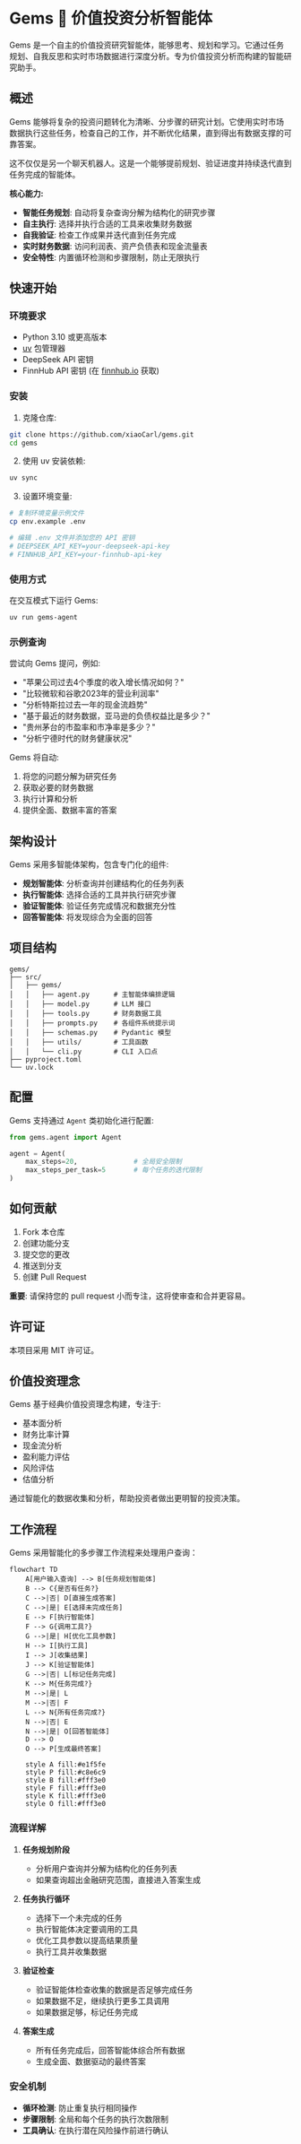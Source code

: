 # Gems 🤖 价值投资分析智能体

Gems 是一个自主的价值投资研究智能体，能够思考、规划和学习。它通过任务规划、自我反思和实时市场数据进行深度分析。专为价值投资分析而构建的智能研究助手。

## 概述

Gems 能够将复杂的投资问题转化为清晰、分步骤的研究计划。它使用实时市场数据执行这些任务，检查自己的工作，并不断优化结果，直到得出有数据支撑的可靠答案。

这不仅仅是另一个聊天机器人。这是一个能够提前规划、验证进度并持续迭代直到任务完成的智能体。

**核心能力:**
- **智能任务规划**: 自动将复杂查询分解为结构化的研究步骤
- **自主执行**: 选择并执行合适的工具来收集财务数据
- **自我验证**: 检查工作成果并迭代直到任务完成
- **实时财务数据**: 访问利润表、资产负债表和现金流量表
- **安全特性**: 内置循环检测和步骤限制，防止无限执行

## 快速开始

### 环境要求

- Python 3.10 或更高版本
- [uv](https://github.com/astral-sh/uv) 包管理器
- DeepSeek API 密钥
- FinnHub API 密钥 (在 [finnhub.io](https://finnhub.io) 获取)

### 安装

1. 克隆仓库:
```bash
git clone https://github.com/xiaoCarl/gems.git
cd gems
```

2. 使用 uv 安装依赖:
```bash
uv sync
```

3. 设置环境变量:
```bash
# 复制环境变量示例文件
cp env.example .env

# 编辑 .env 文件并添加您的 API 密钥
# DEEPSEEK_API_KEY=your-deepseek-api-key
# FINNHUB_API_KEY=your-finnhub-api-key
```

### 使用方式

在交互模式下运行 Gems:
```bash
uv run gems-agent
```

### 示例查询

尝试向 Gems 提问，例如:
- "苹果公司过去4个季度的收入增长情况如何？"
- "比较微软和谷歌2023年的营业利润率"
- "分析特斯拉过去一年的现金流趋势"
- "基于最近的财务数据，亚马逊的负债权益比是多少？"
- "贵州茅台的市盈率和市净率是多少？"
- "分析宁德时代的财务健康状况"

Gems 将自动:
1. 将您的问题分解为研究任务
2. 获取必要的财务数据
3. 执行计算和分析
4. 提供全面、数据丰富的答案

## 架构设计

Gems 采用多智能体架构，包含专门化的组件:

- **规划智能体**: 分析查询并创建结构化的任务列表
- **执行智能体**: 选择合适的工具并执行研究步骤
- **验证智能体**: 验证任务完成情况和数据充分性
- **回答智能体**: 将发现综合为全面的回答

## 项目结构

```
gems/
├── src/
│   ├── gems/
│   │   ├── agent.py      # 主智能体编排逻辑
│   │   ├── model.py      # LLM 接口
│   │   ├── tools.py      # 财务数据工具
│   │   ├── prompts.py    # 各组件系统提示词
│   │   ├── schemas.py    # Pydantic 模型
│   │   ├── utils/        # 工具函数
│   │   └── cli.py        # CLI 入口点
├── pyproject.toml
└── uv.lock
```

## 配置

Gems 支持通过 `Agent` 类初始化进行配置:

```python
from gems.agent import Agent

agent = Agent(
    max_steps=20,              # 全局安全限制
    max_steps_per_task=5       # 每个任务的迭代限制
)
```

## 如何贡献

1. Fork 本仓库
2. 创建功能分支
3. 提交您的更改
4. 推送到分支
5. 创建 Pull Request

**重要**: 请保持您的 pull request 小而专注，这将使审查和合并更容易。

## 许可证

本项目采用 MIT 许可证。

## 价值投资理念

Gems 基于经典价值投资理念构建，专注于:
- 基本面分析
- 财务比率计算
- 现金流分析
- 盈利能力评估
- 风险评估
- 估值分析

通过智能化的数据收集和分析，帮助投资者做出更明智的投资决策。


## 工作流程

Gems 采用智能化的多步骤工作流程来处理用户查询：

```mermaid
flowchart TD
    A[用户输入查询] --> B[任务规划智能体]
    B --> C{是否有任务?}
    C -->|否| D[直接生成答案]
    C -->|是| E[选择未完成任务]
    E --> F[执行智能体]
    F --> G{调用工具?}
    G -->|是| H[优化工具参数]
    H --> I[执行工具]
    I --> J[收集结果]
    J --> K[验证智能体]
    G -->|否| L[标记任务完成]
    K --> M{任务完成?}
    M -->|是| L
    M -->|否| F
    L --> N{所有任务完成?}
    N -->|否| E
    N -->|是| O[回答智能体]
    D --> O
    O --> P[生成最终答案]
    
    style A fill:#e1f5fe
    style P fill:#c8e6c9
    style B fill:#fff3e0
    style F fill:#fff3e0
    style K fill:#fff3e0
    style O fill:#fff3e0
```

### 流程详解

1. **任务规划阶段**
   - 分析用户查询并分解为结构化的任务列表
   - 如果查询超出金融研究范围，直接进入答案生成

2. **任务执行循环**
   - 选择下一个未完成的任务
   - 执行智能体决定要调用的工具
   - 优化工具参数以提高结果质量
   - 执行工具并收集数据

3. **验证检查**
   - 验证智能体检查收集的数据是否足够完成任务
   - 如果数据不足，继续执行更多工具调用
   - 如果数据足够，标记任务完成

4. **答案生成**
   - 所有任务完成后，回答智能体综合所有数据
   - 生成全面、数据驱动的最终答案

### 安全机制

- **循环检测**: 防止重复执行相同操作
- **步骤限制**: 全局和每个任务的执行次数限制
- **工具确认**: 在执行潜在风险操作前进行确认

